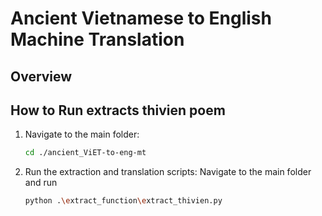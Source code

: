 # Ancient Vietnamese to English Machine Translation
## Overview

## How to Run extracts thivien poem
1. Navigate to the main folder:
    ```sh
    cd ./ancient_ViET-to-eng-mt
    ```
2. Run the extraction and translation scripts:
    Navigate to the main folder and run
    ```sh
    python .\extract_function\extract_thivien.py
    ```
    
